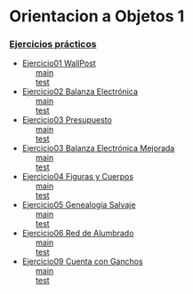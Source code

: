 <h1>Orientacion a Objetos 1</h1>

<h3><strong><a href="/Practica/oo1-2022-main/practica">Ejercicios prácticos</a></strong></h3>
<ul>
    <li>
        <a href="/Practica/oo1-2022-main/practica/ejercicio1-wallpost">Ejercicio01 WallPost</a>
            <ul>
                <a href="/Practica/oo1-2022-main/practica/ejercicio1-wallpost/src/main/java/ar/edu/unlp/oo1/ejercicio1">main</a>
                <br>
                <a href="/Practica/oo1-2022-main/practica/ejercicio1-wallpost/src/test/java/ar/edu/unlp/oo1/ejercicio1">test</a>
            </ul>
    </li>
    <li>
        <a href="/Practica/oo1-2022-main/practica/ejercicio02_BalanzaElectronica">Ejercicio02 Balanza Electrónica</a>
            <ul>
                <a href="/Practica/oo1-2022-main/practica/ejercicio02_BalanzaElectronica/src/main/java/ar/edu/unlp/info/oo1/">main</a>
                <br>
                <a href="/Practica/oo1-2022-main/practica/ejercicio02_BalanzaElectronica/src/test/java/ar/edu/unlp/info/oo1/">test</a>
            </ul>
    </li>
    <li>
            <a href="/Practica/oo1-2022-main/practica/ejercicio03_Presupuestos">Ejercicio03 Presupuesto</a>
            <ul>
                <a href="/Practica/oo1-2022-main/practica/ejercicio03_Presupuestos/src/main/java/ar/edu/info/oo1/ej3_presupuestos/">main</a>
                <br>
                <a href="/Practica/oo1-2022-main/practica/ejercicio03_Presupuestos/src/test/java/ar/edu/info/oo1/ej3_presupuestos/">test</a>
            </ul>
    </li>
    <li>
            <a href="/Practica/oo1-2022-main/practica/ejercicio03_BalanzaElectronicaMejorada">Ejercicio03 Balanza Electrónica Mejorada</a>
            <ul>
                <a href="/Practica/oo1-2022-main/practica/ejercicio03_BalanzaElectronicaMejorada/src/main/java/ar/edu/unlp/info/oo1/">main</a>
                <br>
                <a href="/Practica/oo1-2022-main/practica/ejercicio03_BalanzaElectronicaMejorada/src/test/java/ar/edu/unlp/info/oo1/">test</a>
            </ul>
    </li>
    <li>
            <a href="/Practica/oo1-2022-main/practica/ejercicio04_ FigurasYCuerpos">Ejercicio04 Figuras y Cuerpos</a>
            <ul>
                <a href="/Practica/oo1-2022-main/practica/ejercicio04_ FigurasYCuerpos/src/main/java/ar/edu/info/oo1/ej4_figuras/">main</a>
                <br>
                <a href="/Practica/oo1-2022-main/practica/ejercicio04_ FigurasYCuerpos/src/test/java/ar/edu/info/oo1/ej4_figuras/">test</a>
            </ul>
    </li>
    <li>
            <a href="/Practica/oo1-2022-main/practica/ejercicio05_GenealogiaSalvaje">Ejercicio05 Genealogía Salvaje</a>
            <ul>
                <a href="/Practica/oo1-2022-main/practica/ejercicio05_GenealogiaSalvaje/src/main/java/ar/edu/unlp/info/oo1/ejercicio5/">main</a>
                <br>
                <a href="/Practica/oo1-2022-main/practica/ejercicio05_GenealogiaSalvaje/src/test/java/ar/edu/unlp/info/oo1/ejercicio5/">test</a>
            </ul>
    </li>
    <li>
            <a href="/Practica/oo1-2022-main/practica/ejercicio06_RedDeAlumbrado">Ejercicio06 Red de Alumbrado</a>
            <ul>
                <a href="/Practica/oo1-2022-main/practica/ejercicio06_RedDeAlumbrado/src/main/java/ar/edu/unlp/info/oo1/ej06_redDeAlumbrado">main</a>
                <br>
                <a href="/Practica/oo1-2022-main/practica/ejercicio06_RedDeAlumbrado/src/test/java/ar/edu/unlp/info/oo1/ej06_redDeAlumbrado">test</a>
            </ul>
    </li>
    <li>
            <a href="/Practica/oo1-2022-main/practica/ejercicio09_CuentaConGanchos/">Ejercicio09 Cuenta con Ganchos</a>
            <ul>
                <a href="/Practica/oo1-2022-main/practica/ejercicio09_CuentaConGanchos/src/main/java/ar/edu/unlp/info/oo1/ej09_CuentaConGanchos/">main</a>
                <br>
                <a href="/Practica/oo1-2022-main/practica/ejercicio09_CuentaConGanchos/src/test/java/ar/edu/unlp/info/oo1/ej09_CuentaConGanchos/">test</a>
            </ul>
    </li>
</ul>
